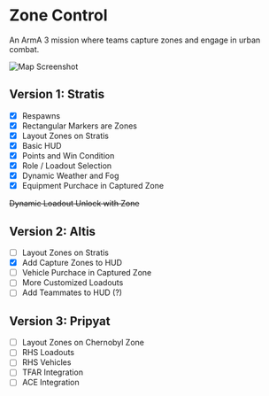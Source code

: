# Zone Control

An ArmA 3 mission where teams capture zones and engage in urban combat.

![Map Screenshot](http://i.imgur.com/nAn0mo8.jpg)

## Version 1: Stratis

- [x] Respawns
- [x] Rectangular Markers are Zones
- [x] Layout Zones on Stratis
- [x] Basic HUD
- [x] Points and Win Condition
- [x] Role / Loadout Selection
- [x] Dynamic Weather and Fog
- [x] Equipment Purchace in Captured Zone

~~Dynamic Loadout Unlock with Zone~~

## Version 2: Altis

- [ ] Layout Zones on Stratis
- [x] Add Capture Zones to HUD
- [ ] Vehicle Purchace in Captured Zone
- [ ] More Customized Loadouts
- [ ] Add Teammates to HUD (?)

## Version 3: Pripyat

- [ ] Layout Zones on Chernobyl Zone
- [ ] RHS Loadouts
- [ ] RHS Vehicles
- [ ] TFAR Integration
- [ ] ACE Integration
